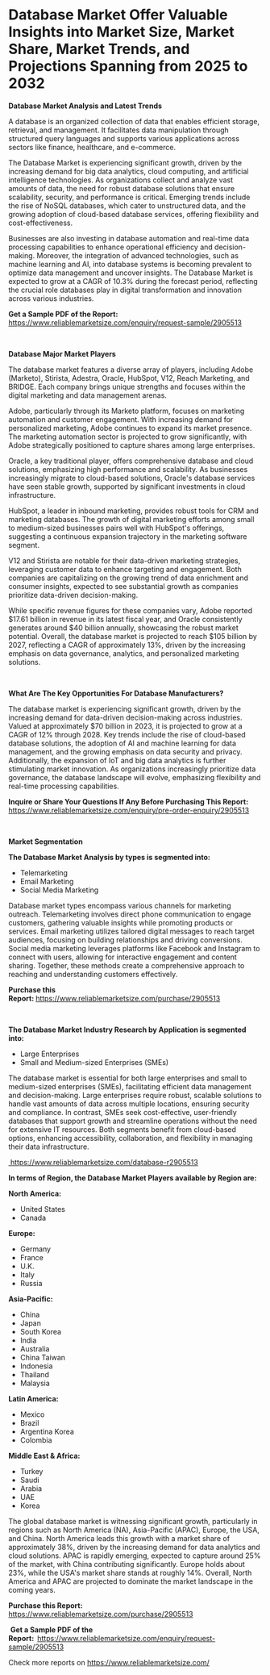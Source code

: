 <p><h1>Database Market Offer Valuable Insights into Market Size, Market Share, Market Trends, and Projections Spanning from 2025 to 2032</h1></p><p><strong>Database Market Analysis and Latest Trends</strong></p>
<p><p>A database is an organized collection of data that enables efficient storage, retrieval, and management. It facilitates data manipulation through structured query languages and supports various applications across sectors like finance, healthcare, and e-commerce. </p><p>The Database Market is experiencing significant growth, driven by the increasing demand for big data analytics, cloud computing, and artificial intelligence technologies. As organizations collect and analyze vast amounts of data, the need for robust database solutions that ensure scalability, security, and performance is critical. Emerging trends include the rise of NoSQL databases, which cater to unstructured data, and the growing adoption of cloud-based database services, offering flexibility and cost-effectiveness. </p><p>Businesses are also investing in database automation and real-time data processing capabilities to enhance operational efficiency and decision-making. Moreover, the integration of advanced technologies, such as machine learning and AI, into database systems is becoming prevalent to optimize data management and uncover insights. The Database Market is expected to grow at a CAGR of 10.3% during the forecast period, reflecting the crucial role databases play in digital transformation and innovation across various industries.</p></p>
<p><strong>Get a Sample PDF of the Report:&nbsp;</strong> <a href="https://www.reliablemarketsize.com/enquiry/request-sample/2905513?utm_campaign=2300&utm_medium=2&utm_source=Github&utm_content=ia&utm_term=12032025&utm_id=database">https://www.reliablemarketsize.com/enquiry/request-sample/2905513</a></p>
<p>&nbsp;</p>
<p><strong>Database Major Market Players</strong></p>
<p><p>The database market features a diverse array of players, including Adobe (Marketo), Stirista, Adestra, Oracle, HubSpot, V12, Reach Marketing, and BRIDGE. Each company brings unique strengths and focuses within the digital marketing and data management arenas.</p><p>Adobe, particularly through its Marketo platform, focuses on marketing automation and customer engagement. With increasing demand for personalized marketing, Adobe continues to expand its market presence. The marketing automation sector is projected to grow significantly, with Adobe strategically positioned to capture shares among large enterprises.</p><p>Oracle, a key traditional player, offers comprehensive database and cloud solutions, emphasizing high performance and scalability. As businesses increasingly migrate to cloud-based solutions, Oracle's database services have seen stable growth, supported by significant investments in cloud infrastructure.</p><p>HubSpot, a leader in inbound marketing, provides robust tools for CRM and marketing databases. The growth of digital marketing efforts among small to medium-sized businesses pairs well with HubSpot's offerings, suggesting a continuous expansion trajectory in the marketing software segment.</p><p>V12 and Stirista are notable for their data-driven marketing strategies, leveraging customer data to enhance targeting and engagement. Both companies are capitalizing on the growing trend of data enrichment and consumer insights, expected to see substantial growth as companies prioritize data-driven decision-making.</p><p>While specific revenue figures for these companies vary, Adobe reported $17.61 billion in revenue in its latest fiscal year, and Oracle consistently generates around $40 billion annually, showcasing the robust market potential. Overall, the database market is projected to reach $105 billion by 2027, reflecting a CAGR of approximately 13%, driven by the increasing emphasis on data governance, analytics, and personalized marketing solutions.</p></p>
<p>&nbsp;</p>
<p><strong>What Are The Key Opportunities For Database Manufacturers?</strong></p>
<p><p>The database market is experiencing significant growth, driven by the increasing demand for data-driven decision-making across industries. Valued at approximately $70 billion in 2023, it is projected to grow at a CAGR of 12% through 2028. Key trends include the rise of cloud-based database solutions, the adoption of AI and machine learning for data management, and the growing emphasis on data security and privacy. Additionally, the expansion of IoT and big data analytics is further stimulating market innovation. As organizations increasingly prioritize data governance, the database landscape will evolve, emphasizing flexibility and real-time processing capabilities.</p></p>
<p><strong>Inquire or Share Your Questions If Any Before Purchasing This Report:</strong> <a href="https://www.reliablemarketsize.com/enquiry/pre-order-enquiry/2905513?utm_campaign=2300&utm_medium=2&utm_source=Github&utm_content=ia&utm_term=12032025&utm_id=database">https://www.reliablemarketsize.com/enquiry/pre-order-enquiry/2905513</a></p>
<p>&nbsp;</p>
<p><strong>Market Segmentation</strong></p>
<p><strong>The Database Market Analysis by types is segmented into:</strong></p>
<p><ul><li>Telemarketing</li><li>Email Marketing</li><li>Social Media Marketing</li></ul></p>
<p><p>Database market types encompass various channels for marketing outreach. Telemarketing involves direct phone communication to engage customers, gathering valuable insights while promoting products or services. Email marketing utilizes tailored digital messages to reach target audiences, focusing on building relationships and driving conversions. Social media marketing leverages platforms like Facebook and Instagram to connect with users, allowing for interactive engagement and content sharing. Together, these methods create a comprehensive approach to reaching and understanding customers effectively.</p></p>
<p><strong>Purchase this Report:&nbsp;</strong><a href="https://www.reliablemarketsize.com/purchase/2905513?utm_campaign=2300&utm_medium=2&utm_source=Github&utm_content=ia&utm_term=12032025&utm_id=database">https://www.reliablemarketsize.com/purchase/2905513</a></p>
<p>&nbsp;</p>
<p><strong>The Database Market Industry Research by Application is segmented into:</strong></p>
<p><ul><li>Large Enterprises</li><li>Small and Medium-sized Enterprises (SMEs)</li></ul></p>
<p><p>The database market is essential for both large enterprises and small to medium-sized enterprises (SMEs), facilitating efficient data management and decision-making. Large enterprises require robust, scalable solutions to handle vast amounts of data across multiple locations, ensuring security and compliance. In contrast, SMEs seek cost-effective, user-friendly databases that support growth and streamline operations without the need for extensive IT resources. Both segments benefit from cloud-based options, enhancing accessibility, collaboration, and flexibility in managing their data infrastructure.</p></p>
<p><a href="https://www.reliablemarketsize.com/database-r2905513?utm_campaign=2300&utm_medium=2&utm_source=Github&utm_content=ia&utm_term=12032025&utm_id=database">&nbsp;https://www.reliablemarketsize.com/database-r2905513</a></p>
<p><strong>In terms of Region, the Database Market Players available by Region are:</strong></p>
<p>
    <p> <strong> North America: </strong>
        <ul>
            <li>United States</li>
            <li>Canada</li>
        </ul>
        </p> 
    <p> <strong> Europe: </strong>
        <ul>
            <li>Germany</li>
            <li>France</li>
            <li>U.K.</li>
            <li>Italy</li>
            <li>Russia</li>
        </ul>
        </p> 
    <p> <strong> Asia-Pacific: </strong>
        <ul>
            <li>China</li>
            <li>Japan</li>
            <li>South Korea</li>
            <li>India</li>
            <li>Australia</li>
            <li>China Taiwan</li>
            <li>Indonesia</li>
            <li>Thailand</li>
            <li>Malaysia</li>
        </ul>
        </p> 
    <p> <strong> Latin America: </strong>
        <ul>
            <li>Mexico</li>
            <li>Brazil</li>
            <li>Argentina Korea</li>
            <li>Colombia</li>
        </ul>
        </p> 
    <p> <strong> Middle East & Africa: </strong>
        <ul>
            <li>Turkey</li>
            <li>Saudi</li>
            <li>Arabia</li>
            <li>UAE</li>
            <li>Korea</li>
        </ul>
    </p>
    </p>
<p><p>The global database market is witnessing significant growth, particularly in regions such as North America (NA), Asia-Pacific (APAC), Europe, the USA, and China. North America leads this growth with a market share of approximately 38%, driven by the increasing demand for data analytics and cloud solutions. APAC is rapidly emerging, expected to capture around 25% of the market, with China contributing significantly. Europe holds about 23%, while the USA's market share stands at roughly 14%. Overall, North America and APAC are projected to dominate the market landscape in the coming years.</p></p>
<p><strong>Purchase this Report: </strong><a href="https://www.reliablemarketsize.com/purchase/2905513?utm_campaign=2300&utm_medium=2&utm_source=Github&utm_content=ia&utm_term=12032025&utm_id=database">https://www.reliablemarketsize.com/purchase/2905513</a></p>
<p>&nbsp;<strong>Get a Sample PDF of the Report:&nbsp;&nbsp;</strong><a href="https://www.reliablemarketsize.com/enquiry/request-sample/2905513?utm_campaign=2300&utm_medium=2&utm_source=Github&utm_content=ia&utm_term=12032025&utm_id=database">https://www.reliablemarketsize.com/enquiry/request-sample/2905513</a></p>
<p><strong></strong></p>
<p>Check more reports on <a href="https://www.reliablemarketsize.com/?utm_campaign=2300&utm_medium=2&utm_source=Github&utm_content=ia&utm_term=12032025&utm_id=database">https://www.reliablemarketsize.com/</a></p>